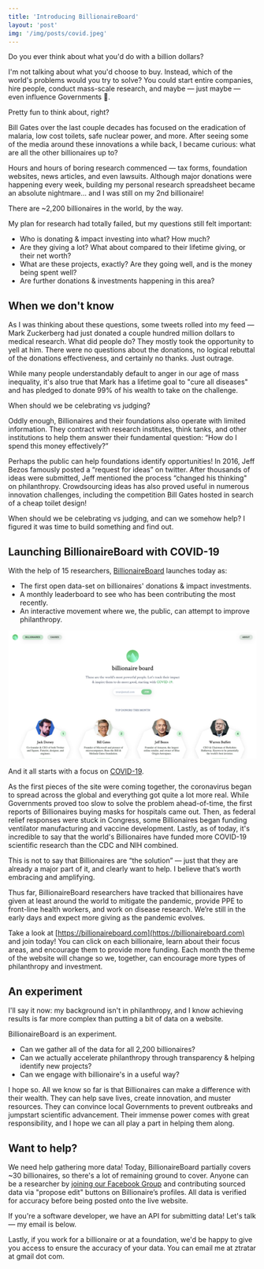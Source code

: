 ```yaml
---
title: 'Introducing BillionaireBoard'
layout: 'post'
img: '/img/posts/covid.jpeg'
---
```


Do you ever think about what you'd do with a billion dollars?

I'm not talking about what you'd choose to buy. Instead, which of the world's problems would you try to solve? You could start entire companies, hire people, conduct mass-scale research, and maybe — just maybe — even influence Governments 🤯.

Pretty fun to think about, right?

Bill Gates over the last couple decades has focused on the eradication of malaria, low cost toilets, safe nuclear power, and more. After seeing some of the media around these innovations a while back, I became curious: what are all the other billionaires up to?

Hours and hours of boring research commenced — tax forms, foundation websites, news articles, and even lawsuits. Although major donations were happening every week, building my personal research spreadsheet became an absolute nightmare... and I was still on my 2nd billionaire!

There are ~2,200 billionaires in the world, by the way.

My plan for research had totally failed, but my questions still felt important:

- Who is donating & impact investing into what? How much?
- Are they giving a lot? What about compared to their lifetime giving, or their net worth?
- What are these projects, exactly? Are they going well, and is the money being spent well?
- Are further donations & investments happening in this area?

## When we don't know

As I was thinking about these questions, some tweets rolled into my feed — Mark Zuckerberg had just donated a couple hundred million dollars to medical research. What did people do? They mostly took the opportunity to yell at him. There were no questions about the donations, no logical rebuttal of the donations effectiveness, and certainly no thanks. Just outrage.

While many people understandably default to anger in our age of mass inequality, it's also true that Mark has a lifetime goal to "cure all diseases" and has pledged to donate 99% of his wealth to take on the challenge.

When should we be celebrating vs judging?

Oddly enough, Billionaires and their foundations also operate with limited information. They contract with research institutes, think tanks, and other institutions to help them answer their fundamental question: “How do I spend this money effectively?”

Perhaps the public can help foundations identify opportunities! In 2016, Jeff Bezos famously posted a “request for ideas” on twitter. After thousands of ideas were submitted, Jeff mentioned the process “changed his thinking" on philanthropy. Crowdsourcing ideas has also proved useful in numerous innovation challenges, including the competition Bill Gates hosted in search of a cheap toilet design!

When should we be celebrating vs judging, and can we somehow help? I figured it was time to build something and find out.

## Launching BillionaireBoard with COVID-19

With the help of 15 researchers, [BillionaireBoard](https://billionaireboard.com) launches today as:

- The first open data-set on billionaires' donations & impact investments.
- A monthly leaderboard to see who has been contributing the most recently.
- An interactive movement where we, the public, can attempt to improve philanthropy.

<a href="https://billionaireboard.com"><img class="full" src="/img/posts/billionaireboard.png" /></a>

And it all starts with a focus on [COVID-19](https://billionaireboard.com/causes/covid-19).

As the first pieces of the site were coming together, the coronavirus began to spread across the global and everything got quite a lot more real. While Governments proved too slow to solve the problem ahead-of-time, the first reports of Billionaires buying masks for hospitals came out. Then, as federal relief responses were stuck in Congress, some Billionaires began funding ventilator manufacturing and vaccine development. Lastly, as of today, it's incredible to say that the world's Billionaires have funded more COVID-19 scientific research than the CDC and NIH combined.

This is not to say that Billionaires are “the solution” — just that they are already a major part of it, and clearly want to help. I believe that’s worth embracing and amplifying.

Thus far, BillionaireBoard researchers have tracked that <x> billionaires have given at least <y> around the world to mitigate the pandemic, provide PPE to front-line health workers, and work on disease research. We’re still in the early days and expect more giving as the pandemic evolves.

Take a look at [https://billionaireboard.com](https://billionaireboard.com) and join today! You can click on each billionaire, learn about their focus areas, and encourage them to provide more funding. Each month the theme of the website will change so we, together, can encourage more types of philanthropy and investment.

## An experiment

I'll say it now: my background isn't in philanthropy, and I know achieving results is far more complex than putting a bit of data on a website.

BillionaireBoard is an experiment.

- Can we gather all of the data for all 2,200 billionaires?
- Can we actually accelerate philanthropy through transparency & helping identify new projects?
- Can we engage with billionaire's in a useful way?

I hope so. All we know so far is that Billionaires can make a difference with their wealth. They can help save lives, create innovation, and muster resources. They can convince local Governments to prevent outbreaks and jumpstart scientific advancement. Their immense power comes with great responsibility, and I hope we can all play a part in helping them along.

## Want to help?

We need help gathering more data! Today, BillionaireBoard partially covers ~30 billionaires, so there's a lot of remaining ground to cover. Anyone can be a researcher by [joining our Facebook Group](https://www.facebook.com/groups/billionaireboard) and contributing sourced data via "propose edit" buttons on Billionaire’s profiles. All data is verified for accuracy before being posted onto the live website.

If you're a software developer, we have an API for submitting data! Let's talk — my email is below.

Lastly, if you work for a billionaire or at a foundation, we'd be happy to give you access to ensure the accuracy of your data. You can email me at ztratar at gmail dot com.

